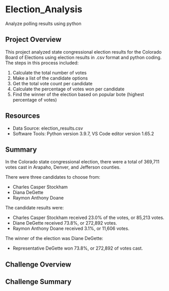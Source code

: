 # Election_Analysis
Analyze polling results using python

## Project Overview
This project analyzed state congressional election results for the Colorado Board of Elections using election results in .csv format and python coding. The steps in this process included:

1. Calculate the total number of votes
2. Make a list of the candidate options
3. Get the total vote count per candidate
4. Calculate the percentage of votes won per candidate
5. Find the winner of the election based on popular bote (highest percentage of votes) 

## Resources
- Data Source: election_results.csv
- Software Tools: Python version 3.9.7, VS Code editor version 1.65.2

## Summary
In the Colorado state congressional election, there were a total of 369,711 votes cast in Arapaho, Denver, and Jefferson counties. 

There were three candidates to choose from:
  - Charles Casper Stockham
  - Diana DeGette
  - Raymon Anthony Doane

The candidate results were:
  - Charles Casper Stockham received 23.0% of the votes, or 85,213 votes.
  - Diane DeGette received 73.8%, or 272,892 votes.
  - Raymon Anthony Doane received 3.1%, or 11,606 votes.

The winner of the election was Diane DeGette:
  - Representative DeGette won 73.8%, or 272,892 of votes cast.


## Challenge Overview

## Challenge Summary
